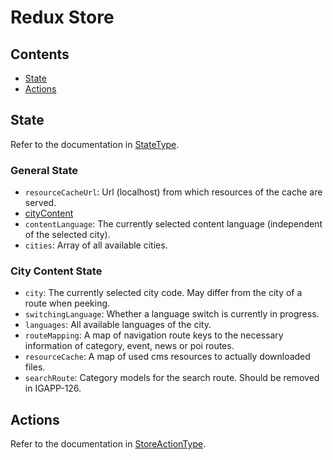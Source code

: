 # Redux Store

## Contents

- [State](#state)
- [Actions](#actions)

## State

Refer to the documentation in [StateType](../src/redux/StateType.ts).

### General State

- `resourceCacheUrl`: Url (localhost) from which resources of the cache are served.
- [cityContent](#city-content-state)
- `contentLanguage`: The currently selected content language (independent of the selected city).
- `cities`: Array of all available cities.

### City Content State

- `city`: The currently selected city code. May differ from the city of a route when peeking.
- `switchingLanguage`: Whether a language switch is currently in progress.
- `languages`: All available languages of the city.
- `routeMapping`: A map of navigation route keys to the necessary information of category, event, news or poi routes.
- `resourceCache`: A map of used cms resources to actually downloaded files.
- `searchRoute`: Category models for the search route. Should be removed in IGAPP-126.

## Actions

Refer to the documentation in [StoreActionType](../src/redux/StoreActionType.ts).
